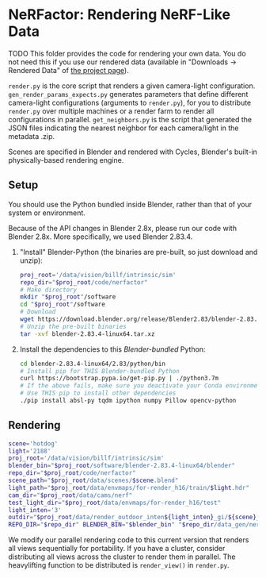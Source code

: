 # NeRFactor: Rendering NeRF-Like Data

TODO
This folder provides the code for rendering your own data. You do not need this
if you use our rendered data (available in "Downloads -> Rendered Data" of
[the project page](http://nlt.csail.mit.edu)).

`render.py` is the core script that renders a given camera-light configuration.
`gen_render_params_expects.py` generates parameters that define different
camera-light configurations (arguments to `render.py`), for you to distribute
`render.py` over multiple machines or a render farm to render all
configurations in parallel. `get_neighbors.py` is the script that generated the
JSON files indicating the nearest neighbor for each camera/light in the metadata
.zip.

Scenes are specified in Blender and rendered with Cycles, Blender's built-in
physically-based rendering engine.


## Setup

You should use the Python bundled inside Blender, rather than that of your
system or environment.

Because of the API changes in Blender 2.8x, please run our code with
Blender 2.8x. More specifically, we used Blender 2.83.4.

1. "Install" Blender-Python (the binaries are pre-built, so just download
   and unzip):
    ```bash
    proj_root='/data/vision/billf/intrinsic/sim'
    repo_dir="$proj_root/code/nerfactor"
    # Make directory
    mkdir "$proj_root"/software
    cd "$proj_root"/software
    # Download
    wget https://download.blender.org/release/Blender2.83/blender-2.83.4-linux64.tar.xz
    # Unzip the pre-built binaries
    tar -xvf blender-2.83.4-linux64.tar.xz
    ```

1. Install the dependencies to this *Blender-bundled* Python:
    ```bash
    cd blender-2.83.4-linux64/2.83/python/bin
    # Install pip for THIS Blender-bundled Python
    curl https://bootstrap.pypa.io/get-pip.py | ./python3.7m
    # If the above fails, make sure you deactivate your Conda environment
    # Use THIS pip to install other dependencies
    ./pip install absl-py tqdm ipython numpy Pillow opencv-python
    ```


## Rendering

```bash
scene='hotdog'
light='2188'
proj_root='/data/vision/billf/intrinsic/sim'
blender_bin="$proj_root/software/blender-2.83.4-linux64/blender"
repo_dir="$proj_root/code/nerfactor"
scene_path="$proj_root/data/scenes/$scene.blend"
light_path="$proj_root/data/envmaps/for-render_h16/train/$light.hdr"
cam_dir="$proj_root/data/cams/nerf"
test_light_dir="$proj_root/data/envmaps/for-render_h16/test"
light_inten='3'
outdir="$proj_root/data/render_outdoor_inten${light_inten}_gi/${scene}_${light}"
REPO_DIR="$repo_dir" BLENDER_BIN="$blender_bin" "$repo_dir/data_gen/nerf_synth/render_run.sh" --scene_path="$scene_path" --light_path="$light_path" --cam_dir="$cam_dir" --test_light_dir="$test_light_dir" --light_inten="$light_inten" --outdir="$outdir"
```

We modify our parallel rendering code to this current version that renders all
views sequentially for portability. If you have a cluster, consider distributing
all views across the cluster to render them in parallel. The heavylifting
function to be distributed is `render_view()` in `render.py`.
